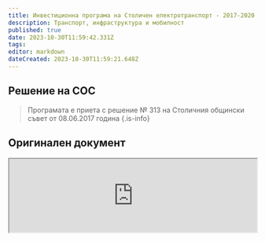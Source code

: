 ```yaml
---
title: Инвестиционна програма на Столичен електротранспорт - 2017-2020
description: Транспорт, инфраструктура и мобилност
published: true
date: 2023-10-30T11:59:42.331Z
tags: 
editor: markdown
dateCreated: 2023-10-30T11:59:21.648Z
---
```


## Решение на СОС
> Програмата е приета с решение № 313 на Столичния общински съвет от 08.06.2017 година
{.is-info}


## Оригинален документ
<iframe src="https://drive.google.com/file/d/1G6jOzy0qb_-z6ZukFZ7yl4iZ0jg_d9xK/preview" width="100%"></iframe>

